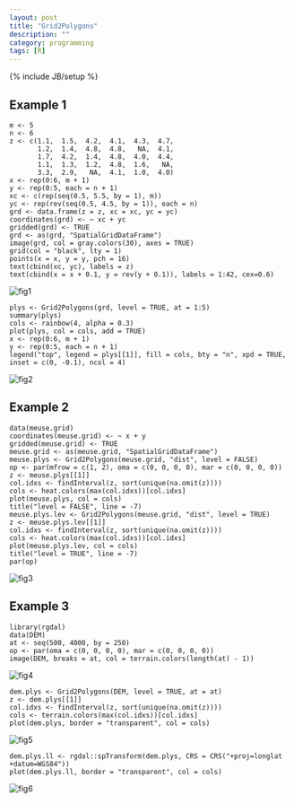 ```yaml
---
layout: post
title: "Grid2Polygons"
description: ""
category: programming
tags: [R]
---
```

{% include JB/setup %}

## Example 1

    m <- 5
    n <- 6
    z <- c(1.1,  1.5,  4.2,  4.1,  4.3,  4.7,
           1.2,  1.4,  4.8,  4.8,   NA,  4.1,
           1.7,  4.2,  1.4,  4.8,  4.0,  4.4,
           1.1,  1.3,  1.2,  4.8,  1.6,   NA,
           3.3,  2.9,   NA,  4.1,  1.0,  4.0)
    x <- rep(0:6, m + 1)
    y <- rep(0:5, each = n + 1)
    xc <- c(rep(seq(0.5, 5.5, by = 1), m))
    yc <- rep(rev(seq(0.5, 4.5, by = 1)), each = n)
    grd <- data.frame(z = z, xc = xc, yc = yc)
    coordinates(grd) <- ~ xc + yc
    gridded(grd) <- TRUE
    grd <- as(grd, "SpatialGridDataFrame")
    image(grd, col = gray.colors(30), axes = TRUE)
    grid(col = "black", lty = 1)
    points(x = x, y = y, pch = 16)
    text(cbind(xc, yc), labels = z)
    text(cbind(x = x + 0.1, y = rev(y + 0.1)), labels = 1:42, cex=0.6)

<div class="img-centered">
  <p><img src="/images/2012-06-04/fig1.png" alt="fig1" title="Figure 1"/></p>
</div>

    plys <- Grid2Polygons(grd, level = TRUE, at = 1:5)
    summary(plys)
    cols <- rainbow(4, alpha = 0.3)
    plot(plys, col = cols, add = TRUE)
    x <- rep(0:6, m + 1)
    y <- rep(0:5, each = n + 1)
    legend("top", legend = plys[[1]], fill = cols, bty = "n", xpd = TRUE, inset = c(0, -0.1), ncol = 4)

<div class="img-centered">
  <p><img src="/images/2012-06-04/fig2.png" alt="fig2" title="Figure 2"/></p>
</div>

## Example 2

    data(meuse.grid)
    coordinates(meuse.grid) <- ~ x + y
    gridded(meuse.grid) <- TRUE
    meuse.grid <- as(meuse.grid, "SpatialGridDataFrame")
    meuse.plys <- Grid2Polygons(meuse.grid, "dist", level = FALSE)
    op <- par(mfrow = c(1, 2), oma = c(0, 0, 0, 0), mar = c(0, 0, 0, 0))
    z <- meuse.plys[[1]]
    col.idxs <- findInterval(z, sort(unique(na.omit(z))))
    cols <- heat.colors(max(col.idxs))[col.idxs]
    plot(meuse.plys, col = cols)
    title("level = FALSE", line = -7)
    meuse.plys.lev <- Grid2Polygons(meuse.grid, "dist", level = TRUE)
    z <- meuse.plys.lev[[1]]
    col.idxs <- findInterval(z, sort(unique(na.omit(z))))
    cols <- heat.colors(max(col.idxs))[col.idxs]
    plot(meuse.plys.lev, col = cols)
    title("level = TRUE", line = -7)
    par(op)

<div class="img-centered">
  <p><img src="/images/2012-06-04/fig3.png" alt="fig3" title="Figure 3"/></p>
</div>

## Example 3

    library(rgdal)
    data(DEM)
    at <- seq(500, 4000, by = 250)
    op <- par(oma = c(0, 0, 0, 0), mar = c(0, 0, 0, 0))
    image(DEM, breaks = at, col = terrain.colors(length(at) - 1))

<div class="img-centered">
  <p><img src="/images/2012-06-04/fig4.png" alt="fig4" title="Figure 4"/></p>
</div>

    dem.plys <- Grid2Polygons(DEM, level = TRUE, at = at)
    z <- dem.plys[[1]]
    col.idxs <- findInterval(z, sort(unique(na.omit(z))))
    cols <- terrain.colors(max(col.idxs))[col.idxs]
    plot(dem.plys, border = "transparent", col = cols)

<div class="img-centered">
  <p><img src="/images/2012-06-04/fig5.png" alt="fig5" title="Figure 5"/></p>
</div>

    dem.plys.ll <- rgdal::spTransform(dem.plys, CRS = CRS("+proj=longlat +datum=WGS84"))
    plot(dem.plys.ll, border = "transparent", col = cols)

<div class="img-centered">
  <p><img src="/images/2012-06-04/fig6.png" alt="fig6" title="Figure 6"/></p>
</div>
